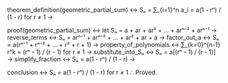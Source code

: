 theorem_definition(geometric_partial_sum) ↔
    Sₙ = ∑_{i=1}^n a_i = a(1 - rⁿ) / (1 - r) for r ≠ 1 →

proof(geometric_partial_sum) ↔
    let Sₙ = a + ar + ar² + ... + arⁿ⁻² + arⁿ⁻¹ →
    reverse_terms ↔ Sₙ = arⁿ⁻¹ + arⁿ⁻² + ... + ar² + ar + a →
    factor_out_a ↔ Sₙ = a(rⁿ⁻¹ + rⁿ⁻² + ... + r² + r + 1) →
    property_of_polynomials ↔
        ∑_{k=0}^{n-1} r^k = (rⁿ - 1) / (r - 1) for r ≠ 1 →
    substitute_into_Sₙ ↔
        Sₙ = a[(rⁿ - 1) / (r - 1)] →
    simplify_fraction ↔
        Sₙ = a(1 - rⁿ) / (1 - r) →

conclusion ↔ Sₙ = a(1 - rⁿ) / (1 - r) for r ≠ 1 ∴ Proved.